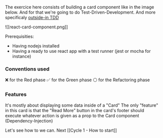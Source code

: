 The exercice here consists of building a card component like in the image below.
And for that we're going to do Test-Driven-Development. And more specificaly [outside-in TDD](https://outsidein.dev/concepts/outside-in-tdd/)

![[react-card-component.png]]

Prerequisities:
- Having nodejs installed
- Having a ready to use react app with a test runner (jest or mocha for instance)

### Conventions used

❌  for the Red phase
✅  for the Green phase
⚪  for the Refactoring phase

### Features

It's mostly about displaying some data inside of a "Card"
The only "feature" in this card is that the "Read More" button in the card's footer should execute whatever action is given as a prop to the Card component (Dependency-Injection)

Let's see how to we can. Next [[Cycle 1 - How to start]]